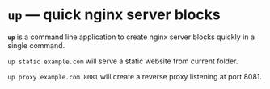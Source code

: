 # `up` — quick nginx server blocks

**`up`** is a command line application to create nginx server blocks quickly in a single command.

`up static example.com` will serve a static website from current folder.

`up proxy example.com 8081` will create a reverse proxy listening at port 8081.